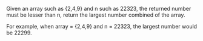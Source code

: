Given an array such as {2,4,9} and n such as 22323, the returned number must be lesser than n, return the largest number combined of the array.

For example, when array = {2,4,9} and n = 22323, the largest number would be 22299.